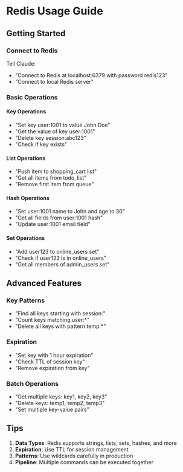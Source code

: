 # Redis Usage Guide

## Getting Started

### Connect to Redis

Tell Claude:
- "Connect to Redis at localhost:6379 with password redis123"
- "Connect to local Redis server"

### Basic Operations

#### Key Operations
- "Set key user:1001 to value John Doe"
- "Get the value of key user:1001"
- "Delete key session:abc123"
- "Check if key exists"

#### List Operations
- "Push item to shopping_cart list"
- "Get all items from todo_list"
- "Remove first item from queue"

#### Hash Operations
- "Set user:1001 name to John and age to 30"
- "Get all fields from user:1001 hash"
- "Update user:1001 email field"

#### Set Operations
- "Add user123 to online_users set"
- "Check if user123 is in online_users"
- "Get all members of admin_users set"

## Advanced Features

### Key Patterns
- "Find all keys starting with session:"
- "Count keys matching user:*"
- "Delete all keys with pattern temp:*"

### Expiration
- "Set key with 1 hour expiration"
- "Check TTL of session key"
- "Remove expiration from key"

### Batch Operations
- "Get multiple keys: key1, key2, key3"
- "Delete keys: temp1, temp2, temp3"
- "Set multiple key-value pairs"

## Tips

1. **Data Types**: Redis supports strings, lists, sets, hashes, and more
2. **Expiration**: Use TTL for session management
3. **Patterns**: Use wildcards carefully in production
4. **Pipeline**: Multiple commands can be executed together